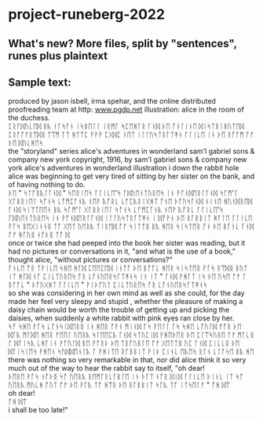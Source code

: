 # project-runeberg-2022
## What's new? More files, split by "sentences", runes plus plaintext 
## Sample text:

produced by jason isbell, irma spehar, and the online distributed proofreading team at http: www.pgdp.net illustration: alice in the room of the duchess.  
ᛈᚱᚩᛞᚢᚳᛖᛞ ᛒᚣ ᛂᚪᛋᚩᚾ ᛁᛋᛒᛖᛚᛚ ᛁᚱᛗᚪ ᛋᛈᛖᚻᚪᚱ ᚪᚾᛞ ᚦᛖ ᚩᚾᛚᛁᚾᛖ ᛞᛁᛋᛏᚱᛁᛒᚢᛏᛖᛞ ᛈᚱᚩᚩᚠᚱᛠᛞᛝ ᛏᛠᛗ ᚪᛏ ᚻᛏᛏᛈ ᚹᚹᚹ ᛈᚷᛞᛈ ᚾᛖᛏ ᛁᛚᛚᚢᛋᛏᚱᚪᛏᛡᚾ ᚪᛚᛁᚳᛖ ᛁᚾ ᚦᛖ ᚱᚩᚩᛗ ᚩᚠ ᚦᛖ ᛞᚢᚳᚻᛖᛋ  
the "storyland" series alice's adventures in wonderland sam'l gabriel sons & company new york copyright, 1916, by sam'l gabriel sons & company new york alice's adventures in wonderland illustration i down the rabbit hole alice was beginning to get very tired of sitting by her sister on the bank, and of having nothing to do.  
ᚦᛖ " ᛋᛏᚩᚱᚣᛚᚪᚾᛞ " ᛋᛖᚱᛁᛖᛋ ᚪᛚᛁᚳᛖ'ᛋ ᚪᛞᚢᛖᚾᛏᚢᚱᛖᛋ ᛁᚾ ᚹᚩᚾᛞᛖᚱᛚᚪᚾᛞ ᛋᚪᛗ'ᛚ ᚷᚪᛒᚱᛁᛖᛚ ᛋᚩᚾᛋ ᚳᚩᛗᛈᚪᚾᚣ ᚾᛖᚹ ᚣᚩᚱᚳ ᚳᚩᛈᚣᚱᛁᚷᚻᛏ ᚩᚾᛖ ᚦᚩᚢᛋᚪᚾᛞ ᚾᛁᚾᛖ ᚻᚢᚾᛞᚱᛖᛞ ᚪᚾᛞ ᛋᛁᛉᛏᛖᛖᚾ ᛒᚣ ᛋᚪᛗ'ᛚ ᚷᚪᛒᚱᛁᛖᛚ ᛋᚩᚾᛋ ᚳᚩᛗᛈᚪᚾᚣ ᚾᛖᚹ ᚣᚩᚱᚳ ᚪᛚᛁᚳᛖ'ᛋ ᚪᛞᚢᛖᚾᛏᚢᚱᛖᛋ ᛁᚾ ᚹᚩᚾᛞᛖᚱᛚᚪᚾᛞ ᛁᛚᛚᚢᛋᛏᚱᚪᛏᛡᚾ ᛁ ᛞᚩᚹᚾ ᚦᛖ ᚱᚪᛒᛒᛁᛏ ᚻᚩᛚᛖ ᚪᛚᛁᚳᛖ ᚹᚪᛋ ᛒᛖᚷᛁᚾᚾᛝ ᛏᚩ ᚷᛖᛏ ᚢᛖᚱᚣ ᛏᛁᚱᛖᛞ ᚩᚠ ᛋᛁᛏᛏᛝ ᛒᚣ ᚻᛖᚱ ᛋᛁᛋᛏᛖᚱ ᚩᚾ ᚦᛖ ᛒᚪᚾᚳ ᚪᚾᛞ ᚩᚠ ᚻᚪᚢᛝ ᚾᚩᚦᛝ ᛏᚩ ᛞ  
once or twice she had peeped into the book her sister was reading, but it had no pictures or conversations in it, "and what is the use of a book," thought alice, "without pictures or conversations?"  
ᚩᚾᚳᛖ ᚩᚱ ᛏᚹᛁᚳᛖ ᛋᚻᛖ ᚻᚪᛞ ᛈᛖᛖᛈᛖᛞ ᛁᚾᛏᚩ ᚦᛖ ᛒᚩᚩᚳ ᚻᛖᚱ ᛋᛁᛋᛏᛖᚱ ᚹᚪᛋ ᚱᛠᛞᛝ ᛒᚢᛏ ᛁᛏ ᚻᚪᛞ ᚾᚩ ᛈᛁᚳᛏᚢᚱᛖᛋ ᚩᚱ ᚳᚩᚾᚢᛖᚱᛋᚪᛏᛡᚾᛋ ᛁᚾ ᛁᛏ " ᚪᚾᛞ ᚹᚻᚪᛏ ᛁᛋ ᚦᛖ ᚢᛋᛖ ᚩᚠ ᚪ ᛒᚩᚩᚳ " ᚦᚩᚢᚷᚻᛏ ᚪᛚᛁᚳᛖ " ᚹᛁᚦᚩᚢᛏ ᛈᛁᚳᛏᚢᚱᛖᛋ ᚩᚱ ᚳᚩᚾᚢᛖᚱᛋᚪᛏᛡᚾᛋ  
so she was considering in her own mind as well as she could, for the day made her feel very sleepy and stupid , whether the pleasure of making a daisy chain would be worth the trouble of getting up and picking the daisies, when suddenly a white rabbit with pink eyes ran close by her.  
ᛋᚩ ᛋᚻᛖ ᚹᚪᛋ ᚳᚩᚾᛋᛁᛞᛖᚱᛝ ᛁᚾ ᚻᛖᚱ ᚩᚹᚾ ᛗᛁᚾᛞ ᚪᛋ ᚹᛖᛚᛚ ᚪᛋ ᛋᚻᛖ ᚳᚩᚢᛚᛞ ᚠᚩᚱ ᚦᛖ ᛞᚪᚣ ᛗᚪᛞᛖ ᚻᛖᚱ ᚠᛖᛖᛚ ᚢᛖᚱᚣ ᛋᛚᛖᛖᛈᚣ ᚪᚾᛞ ᛋᛏᚢᛈᛁᛞ ᚹᚻᛖᚦᛖᚱ ᚦᛖ ᛈᛚᛠᛋᚢᚱᛖ ᚩᚠ ᛗᚪᚳᛝ ᚪ ᛞᚪᛁᛋᚣ ᚳᚻᚪᛁᚾ ᚹᚩᚢᛚᛞ ᛒᛖ ᚹᚩᚱᚦ ᚦᛖ ᛏᚱᚩᚢᛒᛚᛖ ᚩᚠ ᚷᛖᛏᛏᛝ ᚢᛈ ᚪᚾᛞ ᛈᛁᚳᚳᛝ ᚦᛖ ᛞᚪᛁᛋᛁᛖᛋ ᚹᚻᛖᚾ ᛋᚢᛞᛞᛖᚾᛚᚣ ᚪ ᚹᚻᛁᛏᛖ ᚱᚪᛒᛒᛁᛏ ᚹᛁᚦ ᛈᛁᚾᚳ ᛖᚣᛖᛋ ᚱᚪᚾ ᚳᛚᚩᛋᛖ ᛒᚣ ᚻᛖ  
there was nothing so very remarkable in that, nor did alice think it so very much out of the way to hear the rabbit say to itself, "oh dear!  
ᚦᛖᚱᛖ ᚹᚪᛋ ᚾᚩᚦᛝ ᛋᚩ ᚢᛖᚱᚣ ᚱᛖᛗᚪᚱᚳᚪᛒᛚᛖ ᛁᚾ ᚦᚪᛏ ᚾᚩᚱ ᛞᛁᛞ ᚪᛚᛁᚳᛖ ᚦᛁᚾᚳ ᛁᛏ ᛋᚩ ᚢᛖᚱᚣ ᛗᚢᚳᚻ ᚩᚢᛏ ᚩᚠ ᚦᛖ ᚹᚪᚣ ᛏᚩ ᚻᛠᚱ ᚦᛖ ᚱᚪᛒᛒᛁᛏ ᛋᚪᚣ ᛏᚩ ᛁᛏᛋᛖᛚᚠ " ᚩᚻ ᛞᛠ  
oh dear!  
ᚩᚻ ᛞᛠ  
i shall be too late!"  
